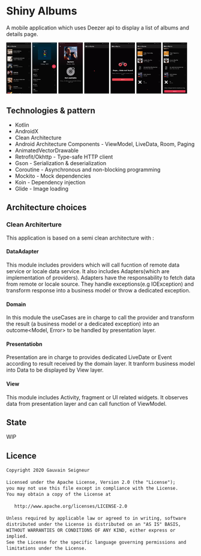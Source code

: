 # Shiny Albums
A mobile application which uses Deezer api to display a list of albums and details page.

<img src="art/albums.jpg" width="13%"></img>
<img src="art/details.jpg" width="13%"></img>
<img src="art/details_not_available.jpg" width="13%"></img>
<img src="art/custom_loader.gif" width="13%"></img>
<img src="art/no_data_error.gif" width="13%"></img>
<img src="art/footer_loader.gif" width="13%"></img>
<img src="art/footer_error.jpg" width="13%"></img>

## Technologies & pattern
* Kotlin
* AndroidX
* Clean Architecture
* Android Architecture Components - ViewModel, LiveData, Room, Paging
* AnimatedVectorDrawable
* Retrofit/Okhttp - Type-safe HTTP client
* Gson - Serialization & deserialization
* Coroutine - Asynchronous and non-blocking programming
* Mockito - Mock dependencies
* Koin - Dependency injection
* Glide - Image loading

## Architecture choices

### Clean Architerture
This application is based on a semi clean architecture with :
#### DataAdapter
This module includes providers which will call fucntion of remote data service or locale data
service. It also includes Adapters(which are implementation of providers). Adapters have
the responsability to fetch data from remote or locale source.
They handle exceptions(e.g IOException) and transform response into a business model or
throw a dedicated exception.
#### Domain
In this module the useCases are in charge to call the provider and transform the result (a
business model or a dedicated exception) into an outcome<Model, Error> to be handled by
presentation layer.
#### Presentatiobn
Presentation are in charge to provides dedicated LiveDate or Event according to result received
by the domain layer. It tranform business model into Data to be displayed by View layer.
#### View
This module includes Activity, fragment or UI related widgets. It observes data from presentation
layer and can call function of ViewModel.

## State
WIP

## Licence
```
Copyright 2020 Gauvain Seigneur

Licensed under the Apache License, Version 2.0 (the "License");
you may not use this file except in compliance with the License.
You may obtain a copy of the License at

   http://www.apache.org/licenses/LICENSE-2.0

Unless required by applicable law or agreed to in writing, software
distributed under the License is distributed on an "AS IS" BASIS,
WITHOUT WARRANTIES OR CONDITIONS OF ANY KIND, either express or implied.
See the License for the specific language governing permissions and
limitations under the License.
```